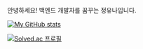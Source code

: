 안녕하세요!
백엔드 개발자를 꿈꾸는 정유나입니다.

[![My GitHub stats](https://github-readme-stats.vercel.app/api?username=eunaJ)](https://github.com/eunaJeong/github-readme-stats)

[![Solved.ac 프로필](http://mazassumnida.wtf/api/mini/generate_badge?boj={handle})](https://solved.ac/{handle})
